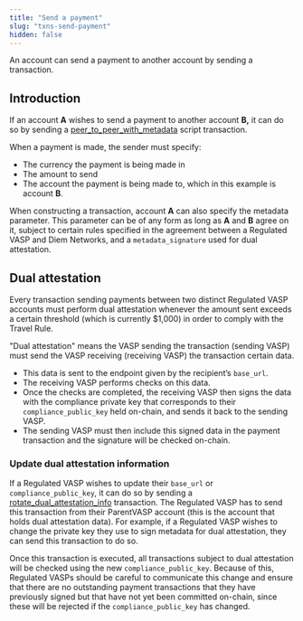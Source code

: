 ```yaml
---
title: "Send a payment"
slug: "txns-send-payment"
hidden: false
---
```

An account can send a payment to another account by sending a transaction. 

## Introduction

If an account **A** wishes to send a payment to another account **B,** it can do so by sending a [peer_to_peer_with_metadata](https://github.com/diem/diem/blob/main/language/diem-framework/script_documentation/script_documentation.md#script-peer_to_peer_with_metadata) script transaction. 

When a payment is made, the sender must specify:
* The currency the payment is being made in
* The amount to send
* The account the payment is being made to, which in this example is account **B**. 

When constructing a transaction, account **A** can also specify the metadata parameter. This parameter can be of any form as long as **A** and **B** agree on it, subject to certain rules specified in the agreement between a <Glossary>Regulated VASP</Glossary> and Diem Networks, and a  `metadata_signature` used for dual attestation.

## Dual attestation

Every transaction sending payments between two distinct Regulated VASP accounts must perform dual attestation whenever the amount sent exceeds a certain threshold (which is currently $1,000) in order to comply with the Travel Rule. 

"Dual attestation" means the VASP sending the transaction (sending VASP) must send the VASP receiving (receiving VASP) the transaction certain data. 
* This data is sent to the endpoint given by the recipient’s `base_url`. 
* The receiving VASP performs checks on this data. 
* Once the checks are completed, the receiving VASP then signs the data with the compliance private key that corresponds to their `compliance_public_key` held on-chain, and sends it back to the sending VASP. 
* The sending VASP must then include this signed data in the payment transaction and the signature will be checked on-chain.
 
### Update dual attestation information

If a Regulated VASP wishes to update their `base_url` or `compliance_public_key`, it can do so by sending a [rotate_dual_attestation_info](https://github.com/diem/diem/blob/main/language/diem-framework/script_documentation/script_documentation.md#script-rotate_dual_attestation_info) transaction. The Regulated VASP has to send this transaction from their ParentVASP account (this is the account that holds dual attestation data). For example, if a Regulated VASP wishes to change the private key they use to sign metadata for dual attestation, they can send this transaction to do so. 

Once this transaction is executed, all transactions subject to dual attestation will be checked using the new `compliance_public_key`. Because of this, Regulated VASPs should be careful to communicate this change and ensure that there are no outstanding payment transactions that they have previously signed but that have not yet been committed on-chain, since these will be rejected if the `compliance_public_key` has changed.